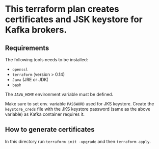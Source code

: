 # This terraform plan creates certificates and JSK keystore for Kafka brokers.

## Requirements

The following tools needs to be installed:

* `openssl`
* `terraform` (version > 0.14)
* `Java` (JRE or JDK)
* `bash`

The `JAVA_HOME` environment variable must be defined.

Make sure to set env. variable `PASSWORD` used for JKS keystore.
Create the `keystore_creds` file with the JKS keystore password (same as the above variable) as Kafka container requires it.

## How to generate certificates
In this directory run `terraform init -upgrade` and then `terraform apply`.
